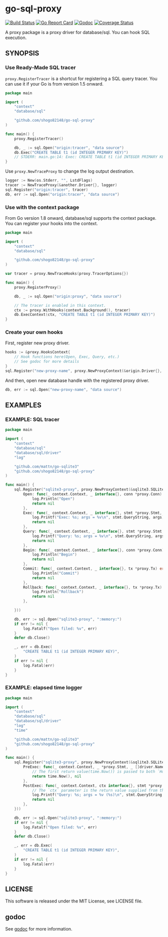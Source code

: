 # go-sql-proxy

[![Build Status](https://github.com/shogo82148/go-sql-proxy/workflows/Test/badge.svg?branch=master)](https://github.com/shogo82148/go-sql-proxy/actions)
[![Go Report Card](https://goreportcard.com/badge/github.com/shogo82148/go-sql-proxy)](https://goreportcard.com/report/github.com/shogo82148/go-sql-proxy)
[![Godoc](https://godoc.org/github.com/shogo82148/go-sql-proxy?status.svg)](https://godoc.org/github.com/shogo82148/go-sql-proxy)
[![Coverage Status](https://coveralls.io/repos/github/shogo82148/go-sql-proxy/badge.svg?branch=master)](https://coveralls.io/github/shogo82148/go-sql-proxy?branch=master)

A proxy package is a proxy driver for database/sql.
You can hook SQL execution.

## SYNOPSIS

### Use Ready‐Made SQL tracer

`proxy.RegisterTracer` is a shortcut for registering a SQL query tracer.
You can use it if your Go is from version 1.5 onward.

``` go
package main

import (
	"context"
	"database/sql"

	"github.com/shogo82148/go-sql-proxy"
)

func main() {
	proxy.RegisterTracer()

	db, _ := sql.Open("origin:tracer", "data source")
	db.Exec("CREATE TABLE t1 (id INTEGER PRIMARY KEY)")
	// STDERR: main.go:14: Exec: CREATE TABLE t1 (id INTEGER PRIMARY KEY); args = [] (0s)
}
```

Use `proxy.NewTraceProxy` to change the log output destination.

``` go
logger := New(os.Stderr, "", LstdFlags)
tracer := NewTraceProxy(&another.Driver{}, logger)
sql.Register("origin:tracer", tracer)
db, err := sql.Open("origin:tracer", "data source")
```


### Use with the context package

From Go version 1.8 onward, database/sql supports the context package.
You can register your hooks into the context.

``` go
package main

import (
	"context"
	"database/sql"

	"github.com/shogo82148/go-sql-proxy"
)

var tracer = proxy.NewTraceHooks(proxy.TracerOptions{})

func main() {
	proxy.RegisterProxy()

	db, _ := sql.Open("origin:proxy", "data source")

	// The tracer is enabled in this context.
	ctx := proxy.WithHooks(context.Background(), tracer)
	db.ExecContext(ctx, "CREATE TABLE t1 (id INTEGER PRIMARY KEY)")
}
```

### Create your own hooks

First, register new proxy driver.

``` go
hooks := &proxy.HooksContext{
	// Hook functions here(Open, Exec, Query, etc.)
	// See godoc for more details
}
sql.Register("new-proxy-name", proxy.NewProxyContext(&origin.Driver{}, hooks))
```

And then, open new database handle with the registered proxy driver.

``` go
db, err := sql.Open("new-proxy-name", "data source")
```

## EXAMPLES

### EXAMPLE: SQL tracer

``` go
package main

import (
	"context"
	"database/sql"
	"database/sql/driver"
	"log"

	"github.com/mattn/go-sqlite3"
	"github.com/shogo82148/go-sql-proxy"
)

func main() {
	sql.Register("sqlite3-proxy", proxy.NewProxyContext(&sqlite3.SQLiteDriver{}, &proxy.HooksContext{
		Open: func(_ context.Context, _ interface{}, conn *proxy.Conn) error {
			log.Println("Open")
			return nil
		},
		Exec: func(_ context.Context, _ interface{}, stmt *proxy.Stmt, args []driver.NamedValue, result driver.Result) error {
			log.Printf("Exec: %s; args = %v\n", stmt.QueryString, args)
			return nil
		},
		Query: func(_ context.Context, _ interface{}, stmt *proxy.Stmt, args []driver.NamedValue, rows driver.Rows) error {
			log.Printf("Query: %s; args = %v\n", stmt.QueryString, args)
			return nil
		},
		Begin: func(_ context.Context, _ interface{}, conn *proxy.Conn) error {
			log.Println("Begin")
			return nil
		},
		Commit: func(_ context.Context, _ interface{}, tx *proxy.Tx) error {
			log.Println("Commit")
			return nil
		},
		Rollback: func(_ context.Context, _ interface{}, tx *proxy.Tx) error {
			log.Println("Rollback")
			return nil
		},

	}))

	db, err := sql.Open("sqlite3-proxy", ":memory:")
	if err != nil {
		log.Fatalf("Open filed: %v", err)
	}
	defer db.Close()

	_, err = db.Exec(
		"CREATE TABLE t1 (id INTEGER PRIMARY KEY)",
	)
	if err != nil {
		log.Fatal(err)
	}
}
```

### EXAMPLE: elapsed time logger

``` go
package main

import (
	"context"
	"database/sql"
	"database/sql/driver"
	"log"
	"time"

	"github.com/mattn/go-sqlite3"
	"github.com/shogo82148/go-sql-proxy"
)

func main() {
	sql.Register("sqlite3-proxy", proxy.NewProxyContext(&sqlite3.SQLiteDriver{}, &proxy.HooksContext{
		PreExec: func(_ context.Context, _ *proxy.Stmt, _ []driver.NamedValue) (interface{}, error) {
			// The first return value(time.Now()) is passed to both `Hooks.Exec` and `Hook.ExecPost` callbacks.
			return time.Now(), nil
		},
		PostExec: func(_ context.Context, ctx interface{}, stmt *proxy.Stmt, args []driver.NamedValue, _ driver.Result, _ error) error {
			// The `ctx` parameter is the return value supplied from the `Hooks.PreExec` method, and may be nil.
			log.Printf("Query: %s; args = %v (%s)\n", stmt.QueryString, args, time.Since(ctx.(time.Time)))
			return nil
		},
	}))

	db, err := sql.Open("sqlite3-proxy", ":memory:")
	if err != nil {
		log.Fatalf("Open filed: %v", err)
	}
	defer db.Close()

	_, err = db.Exec(
		"CREATE TABLE t1 (id INTEGER PRIMARY KEY)",
	)
	if err != nil {
		log.Fatal(err)
	}
}
```


## LICENSE

This software is released under the MIT License, see LICENSE file.

## godoc

See [godoc](https://godoc.org/github.com/shogo82148/go-sql-proxy) for more information.

